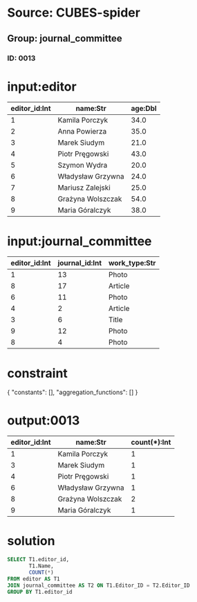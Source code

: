 # Source: CUBES-spider
## Group: journal_committee
### ID: 0013

# input:editor

| editor_id:Int | name:Str | age:Dbl |
|---|---|---|
| 1 | Kamila Porczyk | 34.0 |
| 2 | Anna Powierza | 35.0 |
| 3 | Marek Siudym | 21.0 |
| 4 | Piotr Pręgowski | 43.0 |
| 5 | Szymon Wydra | 20.0 |
| 6 | Władysław Grzywna | 24.0 |
| 7 | Mariusz Zalejski | 25.0 |
| 8 | Grażyna Wolszczak | 54.0 |
| 9 | Maria Góralczyk | 38.0 |

# input:journal_committee

| editor_id:Int | journal_id:Int | work_type:Str |
|---|---|---|
| 1 | 13 | Photo |
| 8 | 17 | Article |
| 6 | 11 | Photo |
| 4 | 2 | Article |
| 3 | 6 | Title |
| 9 | 12 | Photo |
| 8 | 4 | Photo |

# constraint

{
  "constants": [],
  "aggregation_functions": []
}

# output:0013

| editor_id:Int | name:Str | count(*):Int |
|---|---|---|
| 1 | Kamila Porczyk | 1 |
| 3 | Marek Siudym | 1 |
| 4 | Piotr Pręgowski | 1 |
| 6 | Władysław Grzywna | 1 |
| 8 | Grażyna Wolszczak | 2 |
| 9 | Maria Góralczyk | 1 |

# solution

```sql
SELECT T1.editor_id,
       T1.Name,
       COUNT(*)
FROM editor AS T1
JOIN journal_committee AS T2 ON T1.Editor_ID = T2.Editor_ID
GROUP BY T1.editor_id
```

